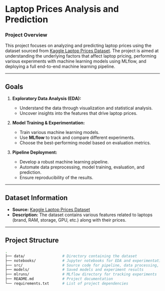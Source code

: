  # Laptop Prices Analysis and Prediction

### Project Overview

This project focuses on analyzing and predicting laptop prices using the dataset sourced from [Kaggle Laptop Prices Dataset](https://www.kaggle.com/datasets/owm4096/laptop-prices). The project is aimed at understanding the underlying factors that affect laptop pricing, performing various experiments with machine learning models using MLflow, and deploying a full end-to-end machine learning pipeline.

---

## Goals

1. **Exploratory Data Analysis (EDA):**  
   - Understand the data through visualization and statistical analysis.
   - Uncover insights into the features that drive laptop prices.

2. **Model Training & Experimentation:**  
   - Train various machine learning models.
   - Use **MLflow** to track and compare different experiments.
   - Choose the best-performing model based on evaluation metrics.

3. **Pipeline Deployment:**  
   - Develop a robust machine learning pipeline.
   - Automate data preprocessing, model training, evaluation, and prediction.
   - Ensure reproducibility of the results.

---

## Dataset Information

- **Source:** [Kaggle Laptop Prices Dataset](https://www.kaggle.com/datasets/owm4096/laptop-prices)
- **Description:** The dataset contains various features related to laptops (brand, RAM, storage, GPU, etc.) along with their prices.

---

## Project Structure

```bash
.
├── data/                 # Directory containing the dataset
├── notebooks/            # Jupyter notebooks for EDA and experimentation
├── src/                  # Source code for pipeline, data processing, and model training
├── models/               # Saved models and experiment results
├── mlruns/               # MLflow directory for tracking experiments
├── README.md             # Project documentation
└── requirements.txt      # List of project dependencies
